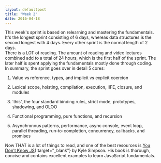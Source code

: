 ```yaml
---
layout: defaultpost
title: "Week 2"
date: 2016-04-18
---
```


This week's sprint is based on relearning and mastering the fundamentals. It's the longest sprint consisting of 6 days, whereas data structures is the second longest with 4 days. Every other sprint is the normal length of 2 days.<br />
There is a LOT of reading. The amount of reading and video lectures combined add to a total of 24 hours, which is the first half of the sprint. The later half is spent applying the fundamentals mostly done through coding.<br />
In summary, the sprint goes over in detail 5 cores:<br />

1) Value vs reference, types, and implicit vs explicit coercion

2) Lexical scope, hoisting, compilation, execution, IIFE, closure, and modules

3) 'this', the four standard binding rules, strict mode, prototypes, shadowing, and OLOO

4) Functional programming, pure functions, and recursion

5) Asynchronous patterns, performance, async console, event loop, parallel threading, run-to-completion, concurrency, callbacks, and promises<br />

Now THAT is a lot of things to read, and one of the best resources is [You Don't Know JS](https://github.com/getify/You-Dont-Know-JS){:target="_blank"} by Kyle Simpson. His book is thorough, concise and contains excellent examples to learn JavaScript fundamentals.